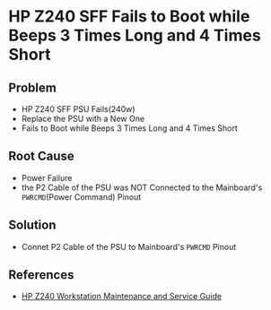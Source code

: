 # HP Z240 SFF Fails to Boot while Beeps 3 Times Long and 4 Times Short

## Problem
* HP Z240 SFF PSU Fails(240w)
* Replace the PSU with a New One
* Fails to Boot while Beeps 3 Times Long and 4 Times Short

## Root Cause
* Power Failure
* the P2 Cable of the PSU was NOT Connected to the Mainboard's `PWRCMD`(Power Command) Pinout

## Solution
* Connet P2 Cable of the PSU to Mainboard's `PWRCMD` Pinout

## References
* [HP Z240 Workstation Maintenance and Service Guide](http://h10032.www1.hp.com/ctg/Manual/c04897695.pdf)
